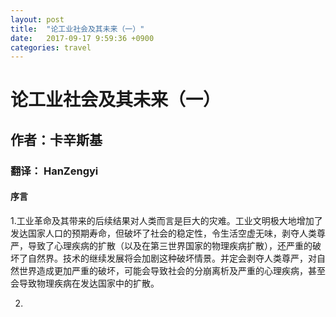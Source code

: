 ```yaml
---
layout: post
title:  "论工业社会及其未来（一）"
date:   2017-09-17 9:59:36 +0900
categories: travel
---
```

# 论工业社会及其未来（一）
## 作者：卡辛斯基 
### 翻译： HanZengyi
#### 序言
1.工业革命及其带来的后续结果对人类而言是巨大的灾难。工业文明极大地增加了发达国家人口的预期寿命，但破坏了社会的稳定性，令生活空虚无味，剥夺人类尊严，导致了心理疾病的扩散（以及在第三世界国家的物理疾病扩散），还严重的破坏了自然界。技术的继续发展将会加剧这种破坏情景。并定会剥夺人类尊严，对自然世界造成更加严重的破坏，可能会导致社会的分崩离析及严重的心理疾病，甚至会导致物理疾病在发达国家中的扩散。

2.